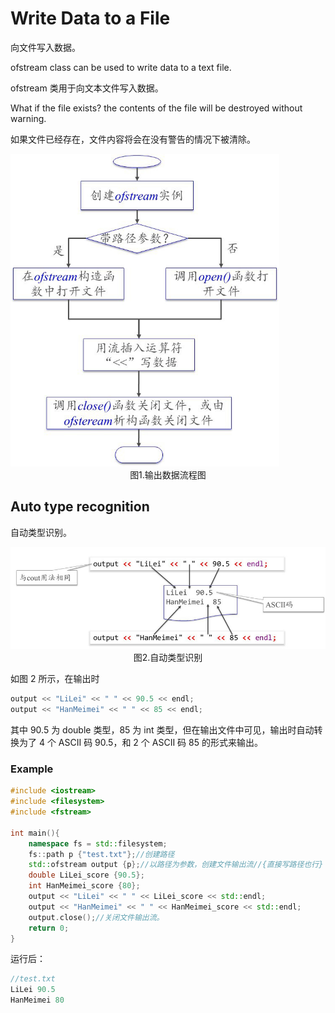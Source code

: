 # Write Data to a File

向文件写入数据。

ofstream class can be used to write data to a text file.

ofstream 类用于向文本文件写入数据。

What if the file exists? the contents of the file will be destroyed without warning.

如果文件已经存在，文件内容将会在没有警告的情况下被清除。

<img src="722-1.png" alt="722-1" style="zoom: 67%;" />

<center>图1.输出数据流程图</center>



## Auto type recognition

自动类型识别。

<img src="722-2.png" alt="722-2" style="zoom:80%;" />

<center>图2.自动类型识别</center>

如图 2 所示，在输出时

~~~C++
output << "LiLei" << " " << 90.5 << endl;
output << "HanMeimei" << " " << 85 << endl;
~~~

其中 90.5 为 double 类型，85 为 int 类型，但在输出文件中可见，输出时自动转换为了 4 个 ASCII 码 90.5，和 2 个 ASCII 码 85 的形式来输出。

### Example

~~~C++
#include <iostream>
#include <filesystem>
#include <fstream>

int main(){
    namespace fs = std::filesystem;
    fs::path p {"test.txt"};//创建路径
    std::ofstream output {p};//以路径为参数，创建文件输出流//{直接写路径也行}
    double LiLei_score {90.5};
    int HanMeimei_score {80};
    output << "LiLei" << " " << LiLei_score << std::endl;
    output << "HanMeimei" << " " << HanMeimei_score << std::endl;
    output.close();//关闭文件输出流。
    return 0;
}
~~~

运行后：

~~~C++
//test.txt
LiLei 90.5
HanMeimei 80

~~~

